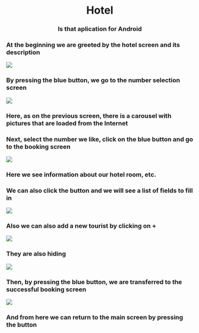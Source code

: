 <h1 align="center">Hotel</a> 
<h3 align="center">Is that aplication for Android</h3>

<h3 align="left">At the beginning we are greeted by the hotel screen and its description</h3>
<img src="https://github.com/LIkus777/Hotel/assets/73910564/c8d6267e-d070-483e-95c1-b7ed91e485d5">

<h3 align="left">By pressing the blue button, we go to the number selection screen</h3>
<img src="https://github.com/LIkus777/Hotel/assets/73910564/04f8e3b3-78da-4e6e-a097-2eba11efd62b">

<h3 align="left">Here, as on the previous screen, there is a carousel with pictures that are loaded from the Internet</h2>
<h3 align="left">Next, select the number we like, click on the blue button and go to the booking screen</h3>

<img src="https://github.com/LIkus777/Hotel/assets/73910564/14376444-236a-494b-a819-b6aaad2c06be">
<h3 align="left">Here we see information about our hotel room, etc.</h3>

<h3 align="left">We can also click the button and we will see a list of fields to fill in</h3>
<img src="https://github.com/LIkus777/Hotel/assets/73910564/731216f9-6f43-4811-a235-e7340d5c0cc2">

<h3 align="left">Also we can also add a new tourist by clicking on +</h3>
<img src="https://github.com/LIkus777/Hotel/assets/73910564/8c6a0c45-b219-43eb-b3b5-a45c366843b9">

<h3 align="left">They are also hiding</h3>
<img src="https://github.com/LIkus777/Hotel/assets/73910564/9c8ed399-96e3-46f9-b039-d8e32811bc9c">

<h3 align="left">Then, by pressing the blue button, we are transferred to the successful booking screen</h3>
<img src="https://github.com/LIkus777/Hotel/assets/73910564/e95bc75d-58cb-4374-b51e-baf76db88578">

<h3 align="left">And from here we can return to the main screen by pressing the button</h3>


